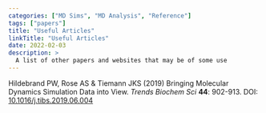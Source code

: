 ```yaml
---
categories: ["MD Sims", "MD Analysis", "Reference"]
tags: ["papers"]
title: "Useful Articles"
linkTitle: "Useful Articles"
date: 2022-02-03
description: >
  A list of other papers and websites that may be of some use
---
```


Hildebrand PW, Rose AS & Tiemann JKS (2019) Bringing Molecular Dynamics Simulation Data into View. *Trends Biochem Sci* **44**: 902-913. DOI: [10.1016/j.tibs.2019.06.004](https://doi.org/10.1016/j.tibs.2019.06.004)
